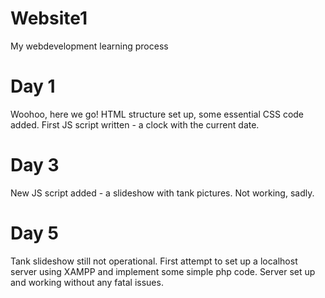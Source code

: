 # Website1
My webdevelopment learning process

# Day 1
Woohoo, here we go!
HTML structure set up, some essential CSS code added. First JS script written - a clock with the current date.

# Day 3
New JS script added - a slideshow with tank pictures. Not working, sadly.

# Day 5 
Tank slideshow still not operational. First attempt to set up a localhost server using XAMPP and implement some simple php code.
Server set up and working without any fatal issues.


